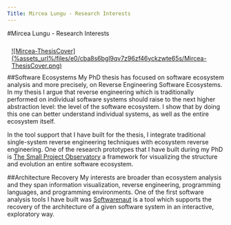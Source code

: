 ```yaml
---
Title: Mircea Lungu - Research Interests
---
```

#Mircea Lungu - Research Interests
<div style="float:right; padding: 10px">
<a href="/archive/papers/Lung09b.pdf">
![Mircea-ThesisCover](%assets_url%/files/e0/cba8s6bgl9qv7z96zf46yckzwte65s/Mircea-ThesisCover.png)
</a>
</div>

##Software Ecosystems
My PhD thesis has focused on software ecosystem analysis and more precisely, on Reverse Engineering Software Ecosystems. In my thesis I argue that reverse engineering which is traditionally performed on individual software systems should raise to the next higher abstraction level: the level of the software ecosystem. I show that by doing this one can better understand individual systems, as well as the entire ecosystem itself. 

In the tool support that I have built for the thesis, I integrate traditional single-system reverse engineering techniques with ecosystem reverse engineering.
One of the research prototypes that I have built during my PhD is 
[The Small Project Observatory](%base_url%/research/SPO) a framework for visualizing the structure and evolution an entire software ecosystem. 

##Architecture Recovery
My interests are broader than ecosystem analysis and they span information visualization, reverse engineering, programming languages, and programming environments. One of the first software analysis tools I have built was [Softwarenaut](%base_url%/softwarenaut) is a tool which supports the recovery of the architecture of a given software system in an interactive, exploratory way.
